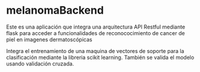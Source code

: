 # melanomaBackend   
Este es una aplicación que integra una arquitectura API Restful mediante flask para acceder a funcionalidades de reconococimiento de cancer de piel en imagenes dermatoscópicas

Integra el entrenamiento de una maquina de vectores de soporte para la clasificación mediante la libreria scikit learning. 
También se valida el modelo usando validación cruzada.
